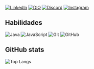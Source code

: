 [![LinkedIn](https://img.shields.io/badge/LinkedIn-40E0D0?style=for-the-badge&logo=linkedin&logoColor=F0FFFF)](https://www.linkedin.com/in/willlian-dias-30798127a/) [![DIO](https://img.shields.io/badge/perfil_dio-40E0D0?style=for-the-badge&logo=twitte&logoColor=F0FFFF)](https://www.dio.me/users/williantraveller42) [![Discord](https://img.shields.io/badge/Discord-40E0D0?style=for-the-badge&logo=discord&logoColor=F0FFFF)](https://www.discord.com/in/will3934/) [![Instagram](https://img.shields.io/badge/Instagram-40E0D0?style=for-the-badge&logo=instagram&logoColor=F0FFFF)](https://www.instagram.com/daviddifloar/)
## Habilidades
![Java](https://img.shields.io/badge/Java-40E0D0?style=for-the-badge&logo=java) ![JavaScript](https://img.shields.io/badge/JavaScript-40E0D0?style=for-the-badge&logo=javascript&logoColor=F0FFFF) ![Git](https://img.shields.io/badge/git-40E0D0.svg?style=for-the-badge&logo=git&logoColor=white) ![GitHub](https://img.shields.io/badge/github-40E0D0.svg?style=for-the-badge&logo=github&logoColor=white)
## GitHub stats

![Top Langs](https://github-readme-stats-git-masterrstaa-rickstaa.vercel.app/api/top-langs/?username=WillianDias-BDev&layout=compact&bg_color=40E0D0&border_color=40E0D0&title_color=F0FFFF&text_color=FFF)

